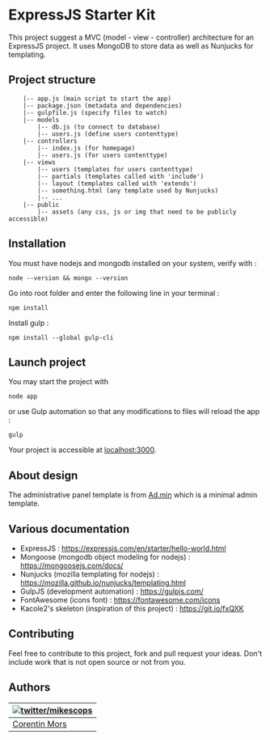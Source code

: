 # ExpressJS Starter Kit

This project suggest a MVC (model - view - controller) architecture for an ExpressJS project.
It uses MongoDB to store data as well as Nunjucks for templating.


## Project structure

```
	|-- app.js (main script to start the app)
	|-- package.json (metadata and dependencies)
	|-- gulpfile.js (specify files to watch)
	|-- models
		|-- db.js (to connect to database)
		|-- users.js (define users contenttype)
	|-- controllers
		|-- index.js (for homepage)
		|-- users.js (for users contenttype)
	|-- views
		|-- users (templates for users contenttype)
		|-- partials (templates called with 'include')
		|-- layout (templates called with 'extends')
		|-- something.html (any template used by Nunjucks)
		|-- ...
	|-- public
		|-- assets (any css, js or img that need to be publicly accessible)

```


## Installation

You must have nodejs and mongodb installed on your system, verify with :

`node --version && mongo --version`

Go into root folder and enter the following line in your terminal :

`npm install`

Install gulp : 

`npm install --global gulp-cli`


## Launch project

You may start the project with

`node app`

or use Gulp automation so that any modifications to files will reload the app :

`gulp`

Your project is accessible at [localhost:3000](http://localhost:3000).


## About design

The administrative panel template is from [Ad.min](https://github.com/Mikescops/ad.min) which is a minimal admin template.


## Various documentation

- ExpressJS : https://expressjs.com/en/starter/hello-world.html
- Mongoose (mongodb object modeling for nodejs) : https://mongoosejs.com/docs/
- Nunjucks (mozilla templating for nodejs) : https://mozilla.github.io/nunjucks/templating.html
- GulpJS (development automation) : https://gulpjs.com/
- FontAwesome (icons font) : https://fontawesome.com/icons
- Kacole2's skeleton (inspiration of this project) : https://git.io/fxQXK


## Contributing

Feel free to contribute to this project, fork and pull request your ideas.
Don't include work that is not open source or not from you.


## Authors

| [![twitter/mikescops](https://avatars0.githubusercontent.com/u/4266283?s=100&v=4)](http://twitter.com/mikescops "Follow @mikescops on Twitter") |                                
|---|                                                                                                                                                                              
| [Corentin Mors](https://pixelswap.fr/) |      